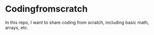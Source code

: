 # Codingfromscratch
In this repo, I want to share coding from scratch, including basic math, arrays, etc.
